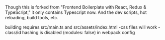 Though this is forked from "Frontend Boilerplate with React, Redux & TypeScript,"
it only contains Typescript now. And the dev scripts, hot reloading, build tools, etc.

building requires src/main.ts and src/assets/index.html
-css files will work
-class/id hashing is disabled (modules: false) in webpack config